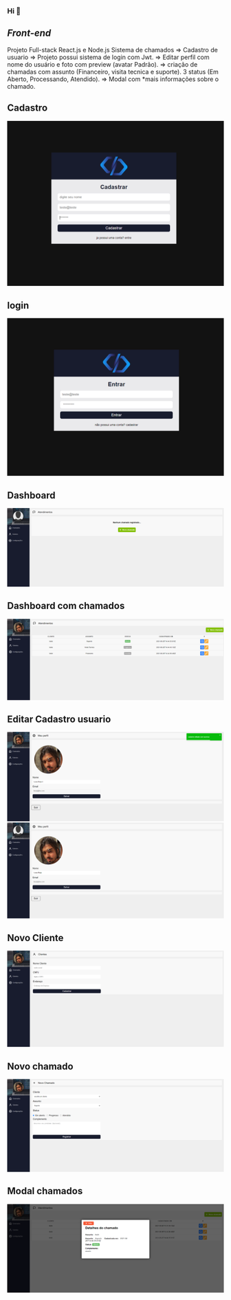 ### Hi 👋
## *Front-end*
Projeto Full-stack React.js e Node.js Sistema de chamados 
=> Cadastro de usuario
=> Projeto possui sistema de login com Jwt.
=> Editar perfil com nome do usuário e foto com preview (avatar Padrão).
=> criação de chamadas com assunto (Financeiro, visita tecnica e suporte). 3 status (Em Aberto, Processando, Atendido).
=> Modal com *mais informações sobre o chamado.


## Cadastro

<img src="/readme/cadastro.PNG"/>

## login

<img src="/readme/login.PNG"/>

## Dashboard

<img src="/readme/dashboard.PNG"/>

## Dashboard com chamados

<img src="/readme/dashboardcomchamados.PNG"/>

## Editar Cadastro usuario

<img src="/readme/cadastroeditado.PNG"/>
<img src="/readme/preview.PNG"/>


## Novo Cliente

<img src="/readme/novocliente.PNG"/>


## Novo chamado

<img src="/readme/cadastrodechamados.PNG"/>

## Modal chamados

<img src="/readme/modal1.PNG"/>